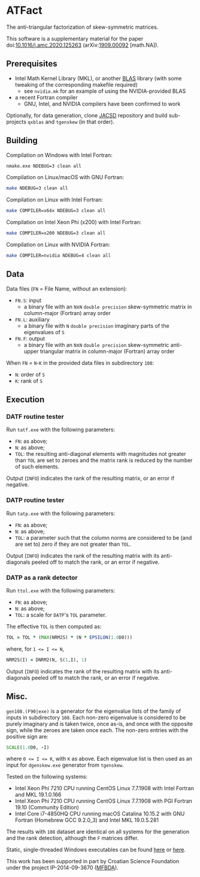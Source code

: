 # ATFact
The anti-triangular factorization of skew-symmetric matrices.

This software is a supplementary material for the paper
doi:[10.1016/j.amc.2020.125263](https://doi.org/10.1016/j.amc.2020.125263 "The antitriangular factorization of skew-symmetric matrices")
(arXiv:[1909.00092](https://arxiv.org/abs/1909.00092 "The antitriangular factorization of skew-symmetric matrices") \[math.NA\]).

## Prerequisites

* Intel Math Kernel Library (MKL), or another [BLAS](https://netlib.org/blas/) library (with some tweaking of the corresponding makefile required)
  - see `nvidia.mk` for an example of using the NVIDIA-provided BLAS
* a recent Fortran compiler
  - GNU, Intel, and NVIDIA compilers have been confirmed to work

Optionally, for data generation, clone [JACSD](https://github.com/venovako/JACSD) repository and build sub-projects `qxblas` and `tgenskew` (in that order).

## Building

Compilation on Windows with Intel Fortran:
```bat
nmake.exe NDEBUG=3 clean all
```

Compilation on Linux/macOS with GNU Fortran:
```bash
make NDEBUG=3 clean all
```

Compilation on Linux with Intel Fortran:
```bash
make COMPILER=x64x NDEBUG=3 clean all
```

Compilation on Intel Xeon Phi (x200) with Intel Fortran:
```bash
make COMPILER=x200 NDEBUG=3 clean all
```

Compilation on Linux with NVIDIA Fortran:
```bash
make COMPILER=nvidia NDEBUG=4 clean all
```

## Data

Data files (`FN` = File Name, without an extension):
* `FN.S`: input
  - a binary file with an `N`x`N` `double precision` skew-symmetric matrix in column-major (Fortran) array order
* `FN.L`: auxiliary
  - a binary file with `N` `double precision` imaginary parts of the eigenvalues of `S`
* `FN.F`: output
  - a binary file with an `N`x`N` `double precision` skew-symmetric anti-upper triangular matrix in column-major (Fortran) array order

When `FN` = `N`-`K` in the provided data files in subdirectory `108`:
* `N`: order of `S`
* `K`: rank of `S`

## Execution

### DATF routine tester

Run `tatf.exe` with the following parameters:
* `FN`: as above;
* `N`: as above;
* `TOL`: the resulting anti-diagonal elements with magnitudes not greater than `TOL` are set to zeroes and the matrix rank is reduced by the number of such elements.

Output (`INFO`) indicates the rank of the resulting matrix, or an error if negative.

### DATP routine tester

Run `tatp.exe` with the following parameters:
* `FN`: as above;
* `N`: as above;
* `TOL`: a parameter such that the column norms are considered to be (and are set to) zero if they are not greater than `TOL`.

Output (`INFO`) indicates the rank of the resulting matrix with its anti-diagonals peeled off to match the rank, or an error if negative.

### DATP as a rank detector

Run `ttol.exe` with the following parameters:
* `FN`: as above;
* `N`: as above;
* `TOL`: a scale for `DATP`'s `TOL` parameter.

The effective `TOL` is then computed as:
```fortran
TOL = TOL * (MAX(NRM2S) * (N * EPSILON(1.0D0)))
```
where, for ``1 <= I <= N``,
```fortran
NRM2S(I) = DNRM2(N, S(1,I), 1)
```

Output (`INFO`) indicates the rank of the resulting matrix with its anti-diagonals peeled off to match the rank, or an error if negative.

## Misc.

``gen108.(F90|exe)`` is a generator for the eigenvalue lists of the family of inputs in subdirectory `108`.  Each non-zero eigenvalue is considered to be purely imaginary and is taken twice, once as-is, and once with the opposite sign, while the zeroes are taken once each.  The non-zero entries with the positive sign are:
```fortran
SCALE(1.0D0, -I)
```
where ``0 <= I <= K``, with `K` as above.  Each eigenvalue list is then used as an input for `dgenskew.exe` generator from `tgenskew`.

Tested on the following systems:
* Intel Xeon Phi 7210 CPU running CentOS Linux 7.7.1908 with Intel Fortran and MKL 19.1.0.166
* Intel Xeon Phi 7210 CPU running CentOS Linux 7.7.1908 with PGI Fortran 19.10 (Community Edition)
* Intel Core i7-4850HQ CPU running macOS Catalina 10.15.2 with GNU Fortran (Homebrew GCC 9.2.0_3) and Intel MKL 19.0.5.281

The results with `108` dataset are identical on all systems for the generation and the rank detection, although the `F` matrices differ.

Static, single-threaded Windows executables can be found [here](https://web.math.pmf.unizg.hr/~venovako/venovako.exe) or [here](https://venovako.eu/venovako.exe).

This work has been supported in part by Croatian Science Foundation under the project IP-2014-09-3670 ([MFBDA](https://web.math.pmf.unizg.hr/mfbda/)).
